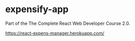 # expensify-app

Part of the The Complete React Web Developer Course 2.0.

https://react-expens-manager.herokuapp.com/
